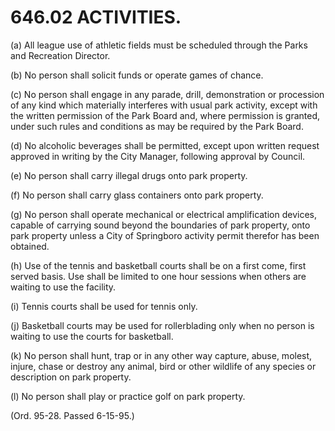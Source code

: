 646.02 ACTIVITIES.
==================

​(a) All league use of athletic fields must be scheduled through the
Parks and Recreation Director.

​(b) No person shall solicit funds or operate games of chance.

​(c) No person shall engage in any parade, drill, demonstration or
procession of any kind which materially interferes with usual park
activity, except with the written permission of the Park Board and,
where permission is granted, under such rules and conditions as may be
required by the Park Board.

​(d) No alcoholic beverages shall be permitted, except upon written
request approved in writing by the City Manager, following approval by
Council.

​(e) No person shall carry illegal drugs onto park property.

​(f) No person shall carry glass containers onto park property.

​(g) No person shall operate mechanical or electrical amplification
devices, capable of carrying sound beyond the boundaries of park
property, onto park property unless a City of Springboro activity permit
therefor has been obtained.

​(h) Use of the tennis and basketball courts shall be on a first come,
first served basis. Use shall be limited to one hour sessions when
others are waiting to use the facility.

​(i) Tennis courts shall be used for tennis only.

​(j) Basketball courts may be used for rollerblading only when no person
is waiting to use the courts for basketball.

​(k) No person shall hunt, trap or in any other way capture, abuse,
molest, injure, chase or destroy any animal, bird or other wildlife of
any species or description on park property.

​(l) No person shall play or practice golf on park property.

(Ord. 95-28. Passed 6-15-95.)
